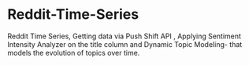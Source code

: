 # Reddit-Time-Series
Reddit Time Series, Getting data via Push Shift API , Applying Sentiment Intensity Analyzer on the title column and Dynamic Topic Modeling- that models the evolution of topics over time.
